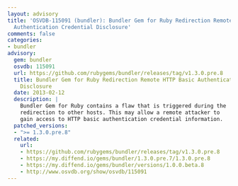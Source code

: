 ```yaml
---
layout: advisory
title: 'OSVDB-115091 (bundler): Bundler Gem for Ruby Redirection Remote HTTP Basic
  Authentication Credential Disclosure'
comments: false
categories:
- bundler
advisory:
  gem: bundler
  osvdb: 115091
  url: https://github.com/rubygems/bundler/releases/tag/v1.3.0.pre.8
  title: Bundler Gem for Ruby Redirection Remote HTTP Basic Authentication Credential
    Disclosure
  date: 2013-02-12
  description: |
    Bundler Gem for Ruby contains a flaw that is triggered during the
    redirection to other hosts. This may allow a remote attacker to
    gain access to HTTP basic authentication credential information.
  patched_versions:
  - ">= 1.3.0.pre.8"
  related:
    url:
    - https://github.com/rubygems/bundler/releases/tag/v1.3.0.pre.8
    - https://my.diffend.io/gems/bundler/1.3.0.pre.7/1.3.0.pre.8
    - https://my.diffend.io/gems/bundler/versions/1.0.0.beta.8
    - http://www.osvdb.org/show/osvdb/115091
---
```

